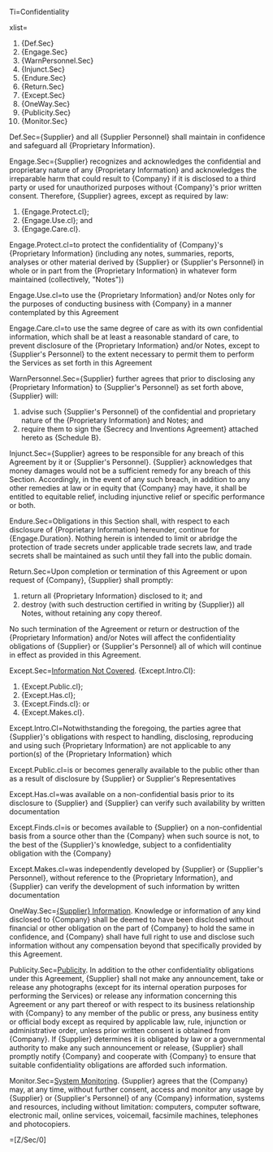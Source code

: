 Ti=Confidentiality

xlist=<ol><li>{Def.Sec}</li><li>{Engage.Sec}</li><li>{WarnPersonnel.Sec}</li><li>{Injunct.Sec}</li><li>{Endure.Sec}</li><li>{Return.Sec}</li><li>{Except.Sec}</li><li>{OneWay.Sec}</li><li>{Publicity.Sec}</li><li>{Monitor.Sec}</li></ol>

Def.Sec={Supplier} and all {Supplier Personnel} shall maintain in confidence and safeguard all {Proprietary Information}.

Engage.Sec={Supplier} recognizes and acknowledges the confidential and proprietary nature of any {Proprietary Information} and acknowledges the irreparable harm that could result to {Company} if it is disclosed to a third party or used for unauthorized purposes without {Company}'s prior written consent. Therefore, {Supplier} agrees, except as required by law: <ol><li>{Engage.Protect.cl};</li><li>{Engage.Use.cl}; and</li><li>{Engage.Care.cl}.</li></ol>

Engage.Protect.cl=to protect the confidentiality of {Company}'s {Proprietary Information} (including any notes, summaries, reports, analyses or other material derived by {Supplier} or {Supplier's Personnel} in whole or in part from the {Proprietary Information} in whatever form maintained (collectively, "Notes"))

Engage.Use.cl=to use the {Proprietary Information} and/or Notes only for the purposes of conducting business with {Company} in a manner contemplated by this Agreement

Engage.Care.cl=to use the same degree of care as with its own confidential information, which shall be at least a reasonable standard of care, to prevent disclosure of the {Proprietary Information} and/or Notes, except to {Supplier's Personnel} to the extent necessary to permit them to perform the Services as set forth in this Agreement

WarnPersonnel.Sec={Supplier} further agrees that prior to disclosing any {Proprietary Information} to {Supplier's Personnel} as set forth above, {Supplier} will: <ol><li>advise such {Supplier's Personnel} of the confidential and proprietary nature of the {Proprietary Information} and Notes; and</li><li>require them to sign the {Secrecy and Inventions Agreement} attached hereto as {Schedule B}.</li></ol>

Injunct.Sec={Supplier} agrees to be responsible for any breach of this Agreement by it or {Supplier's Personnel}. {Supplier} acknowledges that money damages would not be a sufficient remedy for any breach of this Section. Accordingly, in the event of any such breach, in addition to any other remedies at law or in equity that {Company} may have, it shall be entitled to equitable relief, including injunctive relief or specific performance or both.

Endure.Sec=Obligations in this Section shall, with respect to each disclosure of {Proprietary Information} hereunder, continue for {Engage.Duration}. Nothing herein is intended to limit or abridge the protection of trade secrets under applicable trade secrets law, and trade secrets shall be maintained as such until they fall into the public domain.

Return.Sec=Upon completion or termination of this Agreement or upon request of {Company}, {Supplier} shall promptly: <ol><li>return all {Proprietary Information} disclosed to it; and</li><li>destroy (with such destruction certified in writing by {Supplier}) all Notes, without retaining any copy thereof.</li></ol> No such termination of the Agreement or return or destruction of the {Proprietary Information} and/or Notes will affect the confidentiality obligations of {Supplier} or {Supplier's Personnel} all of which will continue in effect as provided in this Agreement.

Except.Sec=<u>Information Not Covered</u>. {Except.Intro.Cl}: <ol><li>{Except.Public.cl};</li><li>{Except.Has.cl};</li><li>{Except.Finds.cl}: or</li><li>{Except.Makes.cl}.</li></ol>

Except.Intro.Cl=Notwithstanding the foregoing, the parties agree that {Supplier}'s obligations with respect to handling, disclosing, reproducing and using such {Proprietary Information} are not applicable to any portion(s) of the {Proprietary Information} which

Except.Public.cl=is or becomes generally available to the public other than as a result of disclosure by {Supplier} or Supplier's Representatives

Except.Has.cl=was available on a non-confidential basis prior to its disclosure to {Supplier} and {Supplier} can verify such availability by written documentation

Except.Finds.cl=is or becomes available to {Supplier} on a non-confidential basis from a source other than the {Company} when such source is not, to the best of the {Supplier}'s knowledge, subject to a confidentiality obligation with the {Company}

Except.Makes.cl=was independently developed by {Supplier} or {Supplier's Personnel}, without reference to the {Proprietary Information}, and {Supplier} can verify the development of such information by written documentation

OneWay.Sec=<u>{Supplier} Information</u>. Knowledge or information of any kind disclosed to {Company} shall be deemed to have been disclosed without financial or other obligation on the part of {Company} to hold the same in confidence, and {Company} shall have full right to use and disclose such information without any compensation beyond that specifically provided by this Agreement.

Publicity.Sec=<u>Publicity</u>. In addition to the other confidentiality obligations under this Agreement, {Supplier} shall not make any announcement, take or release any photographs (except for its internal operation purposes for performing the Services) or release any information concerning this Agreement or any part thereof or with respect to its business relationship with {Company} to any member of the public or press, any business entity or official body except as required by applicable law, rule, injunction or administrative order, unless prior written consent is obtained from {Company}. If {Supplier} determines it is obligated by law or a governmental authority to make any such announcement or release, {Supplier} shall promptly notify {Company} and cooperate with {Company} to ensure that suitable confidentiality obligations are afforded such information.

Monitor.Sec=<u>System Monitoring</u>. {Supplier} agrees that the {Company} may, at any time, without further consent, access and monitor any usage by {Supplier} or {Supplier's Personnel} of any {Company} information, systems and resources, including without limitation: computers, computer software, electronic mail, online services, voicemail, facsimile machines, telephones and photocopiers.
  
=[Z/Sec/0]
